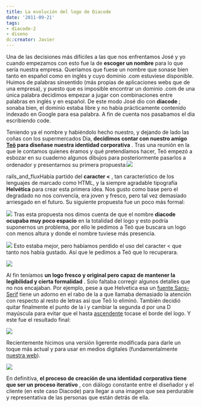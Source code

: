 ```yaml
---
title: La evolución del logo de Diacode
date: '2011-09-21'
tags:
- diacode-2
- diseno
dc:creator: Javier
---
```


Una de las decisiones más difíciles a las que nos enfrentamos José y yo cuando empezamos con esto fue la de 
**escoger un nombre**
 para lo que sería nuestra empresa. Queríamos que fuese un nombre que sonase bien tanto en español como en inglés y cuyo dominio .com estuviese disponible. Huimos de palabras sinsentido (más propias de aplicaciones webs que de una empresa), y puesto que es imposible encontrar un dominio .com de una única palabra decidimos empezar a jugar con combinaciones entre palabras en inglés y en español. De este modo José dio con 
**diacode**
; sonaba bien, el dominio estaba libre y no había prácticamente contenido indexado en Google para esa palabra. A fin de cuenta nos pasabamos el 
dia escribiendo 
code.

Teniendo ya el nombre y habiéndolo hecho nuestro, y dejando de lado las coñas con los supermercados Dia, 
**decidimos contar con nuestro amigo 
[Teö](http://ilusteo.blogspot.com/) para diseñase nuestra identidad corporativa**
. Tras una reunión en la que le contamos quienes éramos y qué pretendíamos hacer, Teö empezó a esbozar en su cuaderno algunos dibujos para posteriormente pasarlos a ordenador y presentarnos su primera propuesta:![](http://blog.diacode.com/wp-content/uploads/2011/09/1.jpg)

rails_and_fluxHabía partido del 
**caracter 
<**
, tan característico de los lenguajes de marcado como HTML, y la siempre agradable tipografía 
**Helvética**
 para crear esta primera idea. Nos gusto como base pero el degradado no nos convencía, era joven y fresco, pero tal vez demasiado arriesgado en el futuro. Su siguiente propuesta fue un poco más formal:

![](http://blog.diacode.com/wp-content/uploads/2011/09/2.jpg)
Tras esta propuesta nos dimos cuenta de que el nombre 
**diacode ocupaba muy poco espacio**
 en la totalidad del logo y esto podría suponernos un problema, por ello le pedimos a Teö que buscara un logo con menos altura y donde el nombre tuviese más presencia.

![](http://blog.diacode.com/wp-content/uploads/2011/09/4.jpg)
Esto estaba mejor, pero habíamos perdido el uso del caracter 
< que tanto nos había gustado. Así que le pedimos a Teö que lo recuperara.

![](http://blog.diacode.com/wp-content/uploads/2011/09/5.jpg)

Al fin teníamos 
**un logo fresco y original pero capaz de mantener la legibilidad y cierta formalidad**
. Solo faltaba corregir algunos detalles que no nos encajaban. Por ejemplo, pese a que Helvetica esa un 
[fuente Sans-Serif](http://blog.diacode.com/de-las-serif-a-las-sans-serif-y-vuelta-a-empezar) tiene un adorno en el rabo de la 
a que llamaba demasiado la atención con respecto al resto de letras así que Teö lo eliminó. También decidió quitar finalmente el punto de la 
i y cambiar la segunda 
d por una 
D mayúscula para evitar que el hasta 
[ascendente](http://en.wikipedia.org/wiki/Ascender_(typography)) tocase el borde del logo. Y este fue el resultado final:

![](http://blog.diacode.com/wp-content/uploads/2011/09/6.jpg)

Recientemente hicimos una versión ligerente modificada para darle un toque más actual y para usar en medios digitales (fundamentalmente 
[nuestra web](http://diacode.com)).

![](http://blog.diacode.com/wp-content/uploads/2011/09/7.png)

En definitiva, 
**el proceso de creación de una identidad corporativa tiene que ser un proceso iterativo**
, con diálogo constante entre el diseñador y el cliente (en este caso Diacode) para llegar a una imagen que sea perdurable y representativa de las personas que están detrás de ella.
